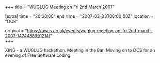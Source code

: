 +++
title = "WUGLUG Meeting on Fri 2nd March 2007"

[extra]
time = "20:30:00"
end_time = "2007-03-03T00:00:00Z"
location = "DCS"

original = "https://uwcs.co.uk/events/wuglug-meeting-on-fri-2nd-march-2007-1474488991214/"    
+++

XING - a WUGLUG hackathon. Meeting in the Bar. Moving on to DCS for an evening of Free Software coding.

